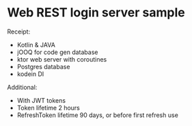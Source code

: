 # Web REST login server sample

Receipt:
- Kotlin & JAVA
- jOOQ for code gen database
- ktor web server with coroutines
- Postgres database
- kodein DI

Additional:
- With JWT tokens
- Token lifetime 2 hours
- RefreshToken lifetime 90 days, or before first refresh use

